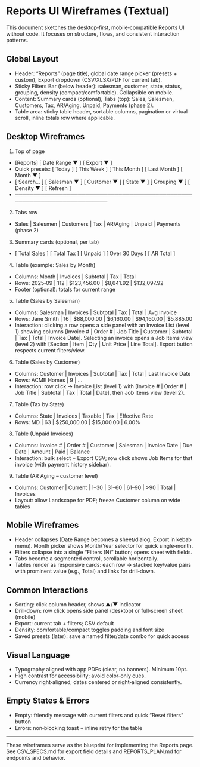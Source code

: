 # Reports UI Wireframes (Textual)

This document sketches the desktop‑first, mobile‑compatible Reports UI without code. It focuses on structure, flows, and consistent interaction patterns.

## Global Layout
- Header: “Reports” (page title), global date range picker (presets + custom), Export dropdown (CSV/XLSX/PDF for current tab).
- Sticky Filters Bar (below header): salesman, customer, state, status, grouping, density (compact/comfortable). Collapsible on mobile.
- Content: Summary cards (optional), Tabs (top): Sales, Salesmen, Customers, Tax, AR/Aging, Unpaid, Payments (phase 2).
- Table area: sticky table header, sortable columns, pagination or virtual scroll, inline totals row where applicable.

## Desktop Wireframes

1) Top of page
- [Reports]                                      [ Date Range ▼ ] [ Export ▼ ]
- Quick presets: [ Today ] [ This Week ] [ This Month ] [ Last Month ] [ Month ▼ ]
- [ Search… ]  [ Salesman ▼ ] [ Customer ▼ ] [ State ▼ ] [ Grouping ▼ ] [ Density ▼ ] [ Refresh ]
- ─────────────────────────────────────────────────────────────────────────

2) Tabs row
- Sales | Salesmen | Customers | Tax | AR/Aging | Unpaid | Payments (phase 2)

3) Summary cards (optional, per tab)
- [ Total Sales ]  [ Total Tax ]  [ Unpaid ]  [ Over 30 Days ]  [ AR Total ]

4) Table (example: Sales by Month)
- Columns: Month | Invoices | Subtotal | Tax | Total
- Rows: 2025‑09 | 112 | $123,456.00 | $8,641.92 | $132,097.92
- Footer (optional): totals for current range

5) Table (Sales by Salesman)
- Columns: Salesman | Invoices | Subtotal | Tax | Total | Avg Invoice
- Rows: Jane Smith | 16 | $88,000.00 | $6,160.00 | $94,160.00 | $5,885.00
- Interaction: clicking a row opens a side panel with an Invoice List (level 1) showing columns [Invoice # | Order # | Job Title | Customer | Subtotal | Tax | Total | Invoice Date]. Selecting an invoice opens a Job Items view (level 2) with [Section | Item | Qty | Unit Price | Line Total]. Export button respects current filters/view.

6) Table (Sales by Customer)
- Columns: Customer | Invoices | Subtotal | Tax | Total | Last Invoice Date
- Rows: ACME Homes | 9 | …
- Interaction: row click → Invoice List (level 1) with [Invoice # | Order # | Job Title | Subtotal | Tax | Total | Date], then Job Items view (level 2).

7) Table (Tax by State)
- Columns: State | Invoices | Taxable | Tax | Effective Rate
- Rows: MD | 63 | $250,000.00 | $15,000.00 | 6.00%

8) Table (Unpaid Invoices)
- Columns: Invoice # | Order # | Customer | Salesman | Invoice Date | Due Date | Amount | Paid | Balance
- Interaction: bulk select + Export CSV; row click shows Job Items for that invoice (with payment history sidebar).

9) Table (AR Aging – customer level)
- Columns: Customer | Current | 1–30 | 31–60 | 61–90 | >90 | Total | Invoices
- Layout: allow Landscape for PDF; freeze Customer column on wide tables

## Mobile Wireframes
- Header collapses (Date Range becomes a sheet/dialog, Export in kebab menu). Month picker shows Month/Year selector for quick single‑month.
- Filters collapse into a single “Filters (N)” button; opens sheet with fields.
- Tabs become a segmented control, scrollable horizontally.
- Tables render as responsive cards: each row → stacked key/value pairs with prominent value (e.g., Total) and links for drill‑down.

## Common Interactions
- Sorting: click column header, shows ▲/▼ indicator
- Drill‑down: row click opens side panel (desktop) or full‑screen sheet (mobile)
- Export: current tab + filters; CSV default
- Density: comfortable/compact toggles padding and font size
- Saved presets (later): save a named filter/date combo for quick access

## Visual Language
- Typography aligned with app PDFs (clear, no banners). Minimum 10pt.
- High contrast for accessibility; avoid color‑only cues.
- Currency right‑aligned; dates centered or right‑aligned consistently.

## Empty States & Errors
- Empty: friendly message with current filters and quick “Reset filters” button
- Errors: non‑blocking toast + inline retry for the table

---

These wireframes serve as the blueprint for implementing the Reports page. See CSV_SPECS.md for export field details and REPORTS_PLAN.md for endpoints and behavior.
